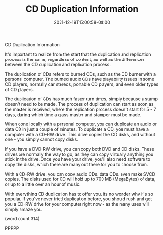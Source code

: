﻿---
title: "CD Duplication Information"
date: 2021-12-19T15:00:58-08:00
description: "CD duplication Tips for Web Success"
featured_image: "/images/CD duplication.jpg"
tags: ["CD duplication"]
---

CD Duplication Information

It's important to realize from the start that the 
duplication and replication process is the same,
regardless of content, as well as the differences
between the CD duplication and replication process.

The duplication of CDs refers to burned CDs, such 
as the CD burner with a personal computer.  The 
burned audio CDs have playability issues in some CD
players, normally car stereos, portable CD players,
and even older types of CD players.

The duplication of CDs has much faster turn times,
simply because a stamp doesn't need to be made.
The process of duplication can start as soon as the
master is received, where the replication process
doesn't start for 5 - 7 days, during which time a
glass master and stamper must be made.

When done locally with a personal computer, you
can duplicate an audio or data CD in just a couple
of minutes.  To duplicate a CD, you must have a
computer with a CD-RW drive.  This drive copies 
the CD disks, and without one - you simply cannot
copy disks.

If you have a DVD-RW drive, you can copy both DVD
and CD disks.  These drives are normally the way
to go, as they can copy virtually anything you 
stick in the drive.  Once you have your drive, 
you'll also need software to copy the disks, which
there are many out there for you to choose from.

With a CD-RW drive, you can copy audio CDs, data
CDs, even make SVCD copies.  The disks used for
CD will hold up to 700 MB (MegaBytes) of data, or
up to a little over an hour of music.

With everything CD duplication has to offer you,
its no wonder why it's so popular.  If you've
never tried duplication before, you should rush
and get you a CD-RW drive for your computer right
now - as the many uses will simply amaze you.

(word count 314)

PPPPP
